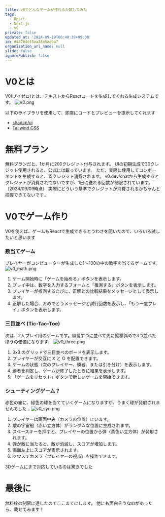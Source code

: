 ```yaml
---
title: v0でどんなゲームが作れるか試してみた
tags:
  - React
  - Next.js
  - v0
private: false
updated_at: '2024-09-19T00:40:38+09:00'
id: d48764df5ea28b5ad9a7
organization_url_name: null
slide: false
ignorePublish: false
---
```

# V0とは
V0(ブイゼロ)とは、テキストからReactコードを生成してくれる生成システムです。
![V0.png](https://qiita-image-store.s3.ap-northeast-1.amazonaws.com/0/2603981/77c61a8e-9d26-e400-5b52-97d99dfb7a52.png)

以下のライブラリを使用して、即座にコードとプレビューを提示してくれます
* [shadcn/ui](https://ui.shadcn.com/) 
* [Tailwind CSS](https://tailwindcss.com/)

# 無料プラン
無料プランだと、1か月に200クレジット付与されます。
UIの初期生成で30クレジット使用されると、公式には載っています。
ただ、実際に使用してコンポーネントを生成すると、15クレジット消費されます。
v0.dev/chatから生成するとクレジットが消費されてないですが、1日に送れる回数が制限されています。（2024/09/09時点）
実際にどういう基準でクレジットが消費されるかちゃんと把握できてないです...

# V0でゲーム作り
V0を使えば、ゲームもReactで生成できるとうわさを聞いたので、いろいろ試したいと思います

### 数当てゲーム
プレイヤーがコンピューターが生成した1～100の中の数字を当てるゲームです。
![v0_math.png](https://qiita-image-store.s3.ap-northeast-1.amazonaws.com/0/2603981/83d73274-4bad-f347-78b5-bdc547ea33aa.png)
1. ゲーム開始時に「ゲームを始める」ボタンを表示します。
2. プレイ中は、数字を入力するフォームと「推測する」ボタンを表示します。
3. プレイヤーが推測するたびに、正解との比較結果をメッセージとして表示します。
4. 正解した場合、おめでとうメッセージと試行回数を表示し、「もう一度プレイ」ボタンを表示します。


### 三目並べ (Tic-Tac-Toe)
次は、2人プレイ用のゲームです。順番ずつに並べて先に縦横斜めで3つ並べたほうの価値になります。
![v0_three.png](https://qiita-image-store.s3.ap-northeast-1.amazonaws.com/0/2603981/ae558079-1189-3f9e-69a3-f18814aabda5.png)
1. 3x3 のグリッドで三目並べのボードを表示します。
2. プレイヤーが交互に X と O を配置できます。
3. ゲームの状態（次のプレイヤー、勝者、または引き分け）を表示します。
4. 勝者を判定し、ゲームが終了したときに結果を表示します。
5. 「ゲームをリセット」ボタンで新しいゲームを開始できます。

### シューティングゲーム？
赤色の箱に、緑色の球を当てていくゲームになりますが、うまく球が発射されませんでした...
![v0_syu.png](https://qiita-image-store.s3.ap-northeast-1.amazonaws.com/0/2603981/fc78f2ec-48a6-8a7f-bbfe-e3c5553d1a98.png)
1. プレイヤーは画面中央（カメラの位置）にいます。
2. 敵の宇宙船（赤い立方体）がランダムな位置に生成されます。
3. スペースキーを押すと、プレイヤーの位置から弾（黄色い立方体）が発射されます。
4. 弾が敵に当たると、敵が消滅し、スコアが増加します。
5. 画面左上にスコアが表示されます。
6. マウスでカメラ（プレイヤーの視点）を操作できます。

3Dゲームにまで対応しているのは驚きでした

# 最後に
無料枠の制限に達したのでここまでにします。
他にも面白そうなのがあったら、載せてみます！

